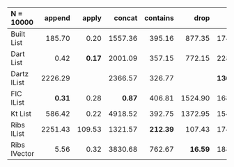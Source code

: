 | N = 10000 | append | apply | concat | contains | drop | filter | fold | init | map | prepend | reverse | tail | take | update |
| :--- | ---: | ---: | ---: | ---: | ---: | ---: | ---: | ---: | ---: | ---: | ---: | ---: | ---: | ---: |
| Built List | 185.70 | 0.20 | 1557.36 | 395.16 | 877.35 | 1742.58 | 769.36 | 1780.32 | 2236.30 | 659.58 | 2162.38 | 1722.38 | 858.02 | 202.31 |
| Dart List | 0.42 | **0.17** | 2001.09 | 357.15 | 772.15 | 2284.95 | 759.58 |   | 2070.18 | 0.37 | 2017.98 | 1484.08 | 755.84 | **0.24** |
| Dartz IList | 2226.29 |   | 2366.57 | 326.77 |   | **1361.91** | **531.54** |   | 1465.54 | **0.12** | 1024.46 | 0.29 |   |   |
| FIC IList | **0.31** | 0.28 | **0.87** | 406.81 | 1524.90 | 1682.16 | 764.12 | 3118.56 | 2519.50 | 649.25 | 4381.13 | 3049.17 | 1560.93 | 437.55 |
| Kt List | 586.42 | 0.22 | 4918.52 | 392.75 | 1372.95 | 1543.38 | 937.94 | 2246.41 | 1796.00 |   | 848.75 | 1760.91 | 1096.19 |   |
| Ribs IList | 2251.43 | 109.53 | 1321.57 | **212.39** | 107.43 | 1743.69 | 701.54 | 3838.46 | 1429.83 | 0.13 | **727.30** | **0.04** | 614.56 | 1144.39 |
| Ribs IVector | 5.56 | 0.32 | 3830.68 | 762.67 | **16.59** | 1880.43 | 1264.17 | **5.62** | **1198.88** | 13.37 | 3781.68 | 10.31 | **19.72** | 257.35 |
